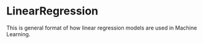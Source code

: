 # LinearRegression
This is general format of how linear regression models are used in Machine Learning.
